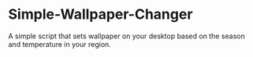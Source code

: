 # Simple-Wallpaper-Changer
A simple script that sets wallpaper on your desktop based on the season and temperature in your region.
